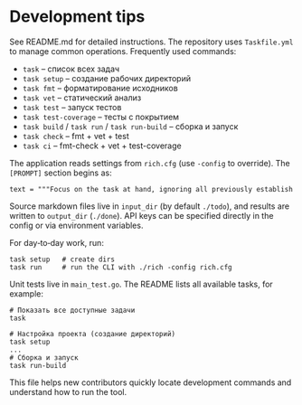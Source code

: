 # Development tips

See README.md for detailed instructions. The repository uses `Taskfile.yml` to manage common operations. Frequently used commands:

- `task`              – список всех задач
- `task setup`        – создание рабочих директорий
- `task fmt`          – форматирование исходников
- `task vet`          – статический анализ
- `task test`         – запуск тестов
- `task test-coverage` – тесты с покрытием
- `task build` / `task run` / `task run-build` – сборка и запуск
- `task check`        – fmt + vet + test
- `task ci`           – fmt-check + vet + test-coverage

The application reads settings from `rich.cfg` (use `-config` to override). The `[PROMPT]` section begins as:

```
text = """Focus on the task at hand, ignoring all previously establish
```

Source markdown files live in `input_dir` (by default `./todo`), and results are written to `output_dir` (`./done`). API keys can be specified directly in the config or via environment variables.

For day‑to‑day work, run:

```
task setup   # create dirs
task run     # run the CLI with ./rich -config rich.cfg
```

Unit tests live in `main_test.go`. The README lists all available tasks, for example:

```
# Показать все доступные задачи
task

# Настройка проекта (создание директорий)
task setup
...
# Сборка и запуск
task run-build
```

This file helps new contributors quickly locate development commands and understand how to run the tool.

